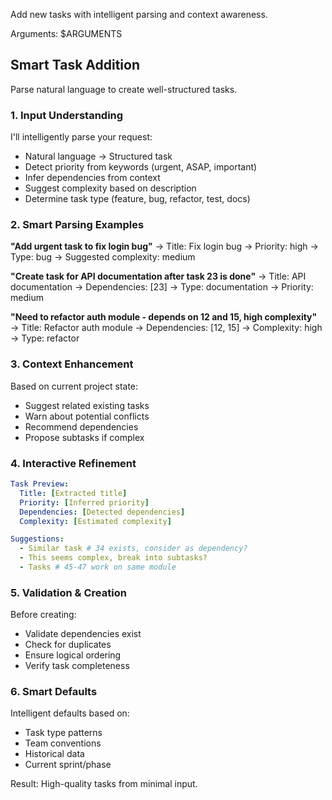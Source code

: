 Add new tasks with intelligent parsing and context awareness.

Arguments: $ARGUMENTS

## Smart Task Addition

Parse natural language to create well-structured tasks.

### 1. **Input Understanding**

I'll intelligently parse your request:
- Natural language → Structured task
- Detect priority from keywords (urgent, ASAP, important)
- Infer dependencies from context
- Suggest complexity based on description
- Determine task type (feature, bug, refactor, test, docs)

### 2. **Smart Parsing Examples**

**"Add urgent task to fix login bug"**
→ Title: Fix login bug
→ Priority: high
→ Type: bug
→ Suggested complexity: medium

**"Create task for API documentation after task 23 is done"**
→ Title: API documentation
→ Dependencies: [23]
→ Type: documentation
→ Priority: medium

**"Need to refactor auth module - depends on 12 and 15, high complexity"**
→ Title: Refactor auth module
→ Dependencies: [12, 15]
→ Complexity: high
→ Type: refactor

### 3. **Context Enhancement**

Based on current project state:
- Suggest related existing tasks
- Warn about potential conflicts
- Recommend dependencies
- Propose subtasks if complex

### 4. **Interactive Refinement**

```yaml
Task Preview:
  Title: [Extracted title]
  Priority: [Inferred priority]
  Dependencies: [Detected dependencies]
  Complexity: [Estimated complexity]

Suggestions:
  - Similar task # 34 exists, consider as dependency?
  - This seems complex, break into subtasks?
  - Tasks # 45-47 work on same module
```

### 5. **Validation & Creation**

Before creating:
- Validate dependencies exist
- Check for duplicates
- Ensure logical ordering
- Verify task completeness

### 6. **Smart Defaults**

Intelligent defaults based on:
- Task type patterns
- Team conventions
- Historical data
- Current sprint/phase

Result: High-quality tasks from minimal input.
